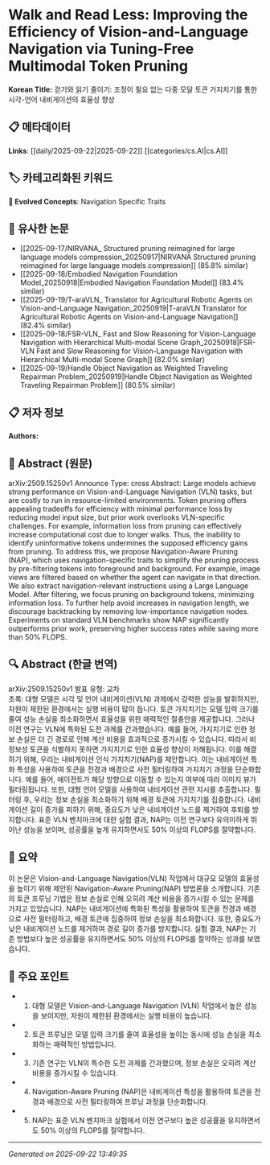 # Walk and Read Less: Improving the Efficiency of Vision-and-Language Navigation via Tuning-Free Multimodal Token Pruning

**Korean Title:** 걷기와 읽기 줄이기: 조정이 필요 없는 다중 모달 토큰 가지치기를 통한 시각-언어 내비게이션의 효율성 향상

## 📋 메타데이터

**Links**: [[daily/2025-09-22|2025-09-22]] [[categories/cs.AI|cs.AI]]

## 🏷️ 카테고리화된 키워드
**🚀 Evolved Concepts**: Navigation Specific Traits

## 🔗 유사한 논문
- [[2025-09-17/NIRVANA_ Structured pruning reimagined for large language models compression_20250917|NIRVANA Structured pruning reimagined for large language models compression]] (85.8% similar)
- [[2025-09-18/Embodied Navigation Foundation Model_20250918|Embodied Navigation Foundation Model]] (83.4% similar)
- [[2025-09-19/T-araVLN_ Translator for Agricultural Robotic Agents on Vision-and-Language Navigation_20250919|T-araVLN Translator for Agricultural Robotic Agents on Vision-and-Language Navigation]] (82.4% similar)
- [[2025-09-18/FSR-VLN_ Fast and Slow Reasoning for Vision-Language Navigation with Hierarchical Multi-modal Scene Graph_20250918|FSR-VLN Fast and Slow Reasoning for Vision-Language Navigation with Hierarchical Multi-modal Scene Graph]] (82.0% similar)
- [[2025-09-19/Handle Object Navigation as Weighted Traveling Repairman Problem_20250919|Handle Object Navigation as Weighted Traveling Repairman Problem]] (80.5% similar)

## 📋 저자 정보

**Authors:** 

## 📄 Abstract (원문)

arXiv:2509.15250v1 Announce Type: cross 
Abstract: Large models achieve strong performance on Vision-and-Language Navigation (VLN) tasks, but are costly to run in resource-limited environments. Token pruning offers appealing tradeoffs for efficiency with minimal performance loss by reducing model input size, but prior work overlooks VLN-specific challenges. For example, information loss from pruning can effectively increase computational cost due to longer walks. Thus, the inability to identify uninformative tokens undermines the supposed efficiency gains from pruning. To address this, we propose Navigation-Aware Pruning (NAP), which uses navigation-specific traits to simplify the pruning process by pre-filtering tokens into foreground and background. For example, image views are filtered based on whether the agent can navigate in that direction. We also extract navigation-relevant instructions using a Large Language Model. After filtering, we focus pruning on background tokens, minimizing information loss. To further help avoid increases in navigation length, we discourage backtracking by removing low-importance navigation nodes. Experiments on standard VLN benchmarks show NAP significantly outperforms prior work, preserving higher success rates while saving more than 50% FLOPS.

## 🔍 Abstract (한글 번역)

arXiv:2509.15250v1 발표 유형: 교차  
초록: 대형 모델은 시각 및 언어 내비게이션(VLN) 과제에서 강력한 성능을 발휘하지만, 자원이 제한된 환경에서는 실행 비용이 많이 듭니다. 토큰 가지치기는 모델 입력 크기를 줄여 성능 손실을 최소화하면서 효율성을 위한 매력적인 절충안을 제공합니다. 그러나 이전 연구는 VLN에 특화된 도전 과제를 간과했습니다. 예를 들어, 가지치기로 인한 정보 손실은 더 긴 경로로 인해 계산 비용을 효과적으로 증가시킬 수 있습니다. 따라서 비정보성 토큰을 식별하지 못하면 가지치기로 인한 효율성 향상이 저해됩니다. 이를 해결하기 위해, 우리는 내비게이션 인식 가지치기(NAP)를 제안합니다. 이는 내비게이션 특화 특성을 사용하여 토큰을 전경과 배경으로 사전 필터링하여 가지치기 과정을 단순화합니다. 예를 들어, 에이전트가 해당 방향으로 이동할 수 있는지 여부에 따라 이미지 뷰가 필터링됩니다. 또한, 대형 언어 모델을 사용하여 내비게이션 관련 지시를 추출합니다. 필터링 후, 우리는 정보 손실을 최소화하기 위해 배경 토큰에 가지치기를 집중합니다. 내비게이션 길이 증가를 피하기 위해, 중요도가 낮은 내비게이션 노드를 제거하여 후퇴를 방지합니다. 표준 VLN 벤치마크에 대한 실험 결과, NAP는 이전 연구보다 유의미하게 뛰어난 성능을 보이며, 성공률을 높게 유지하면서도 50% 이상의 FLOPS를 절약합니다.

## 📝 요약

이 논문은 Vision-and-Language Navigation(VLN) 작업에서 대규모 모델의 효율성을 높이기 위해 제안된 Navigation-Aware Pruning(NAP) 방법론을 소개합니다. 기존의 토큰 프루닝 기법은 정보 손실로 인해 오히려 계산 비용을 증가시킬 수 있는 문제를 가지고 있었습니다. NAP는 내비게이션에 특화된 특성을 활용하여 토큰을 전경과 배경으로 사전 필터링하고, 배경 토큰에 집중하여 정보 손실을 최소화합니다. 또한, 중요도가 낮은 내비게이션 노드를 제거하여 경로 길이 증가를 방지합니다. 실험 결과, NAP는 기존 방법보다 높은 성공률을 유지하면서도 50% 이상의 FLOPS를 절약하는 성과를 보였습니다.

## 🎯 주요 포인트

- 1. 대형 모델은 Vision-and-Language Navigation (VLN) 작업에서 높은 성능을 보이지만, 자원이 제한된 환경에서는 실행 비용이 높습니다.

- 2. 토큰 프루닝은 모델 입력 크기를 줄여 효율성을 높이는 동시에 성능 손실을 최소화하는 매력적인 방법입니다.

- 3. 기존 연구는 VLN의 특수한 도전 과제를 간과했으며, 정보 손실은 오히려 계산 비용을 증가시킬 수 있습니다.

- 4. Navigation-Aware Pruning (NAP)은 내비게이션 특성을 활용하여 토큰을 전경과 배경으로 사전 필터링하여 프루닝 과정을 단순화합니다.

- 5. NAP는 표준 VLN 벤치마크 실험에서 이전 연구보다 높은 성공률을 유지하면서도 50% 이상의 FLOPS를 절약합니다.

---

*Generated on 2025-09-22 13:49:35*